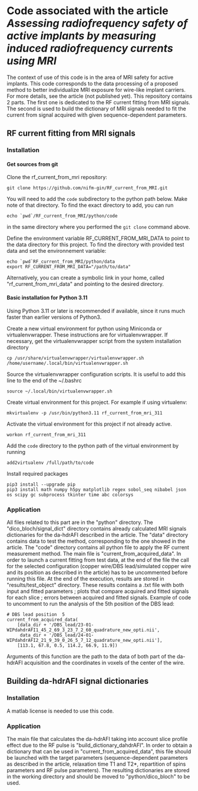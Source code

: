 # Code associated with the article *Assessing radiofrequency safety of active implants by measuring induced radiofrequency currents using MRI*
The context of use of this code is in the area of MRI safety for active implants. This code corresponds to the data processing of a proposed method to better individualize MRI exposure for wire-like implant carriers. For more details, see the article (not published yet).
This repository contains 2 parts. The first one is dedicated to the RF current fitting from MRI signals. The second is used to build the dictionary of MRI signals needed to fit the current from signal acquired with given sequence-dependent parameters.

## RF current fitting from MRI signals
### Installation
#### Get sources from git

Clone the rf_current_from_mri repository:
```shell script
git clone https://github.com/nifm-gin/RF_current_from_MRI.git
```

You will need to add the `code` subdirectory to the python path below. Make note of that directory. To find the exact directory to add, you can run
```shell script
echo `pwd`/RF_current_from_MRI/python/code
```
in the same directory where you performed the `git clone` command above.

Define the environment variable RF_CURRENT_FROM_MRI_DATA to point to the data directory for this project.
To find the directory with provided test data and set the environnement variable:
```
echo `pwd`RF_current_from_MRI/python/data
export RF_CURRENT_FROM_MRI_DATA="/path/to/data"
```
Alternatively, you can create a symbolic link in your home, called "rf_current_from_mri_data" and pointing to the desired directory.

#### Basic installation for Python 3.11

Using Python 3.11 or later is recommended if available, since it runs much faster than
earlier versions of Python3.

Create a new virtual environment for python using Miniconda or virtualenvwrapper.
These instructions are for virtualenvwrapper. If necessary, get the virtualenvwrapper script from the system installation directory
```shell script
cp /usr/share/virtualenvwrapper/virtualenvwrapper.sh /home/username/.local/bin/virtualenvwrapper.sh
```

Source the virtualenvwrapper configuration scripts. It is useful to add this line to the end of 
the ~/.bashrc
```shell script
source ~/.local/bin/virtualenvwrapper.sh
```
Create virtual environment for this project. For example if using virtualenv:
```shell script
mkvirtualenv -p /usr/bin/python3.11 rf_current_from_mri_311
```

Activate the virtual environment for this project if not already active.
```shell script
workon rf_current_from_mri_311
```

Add the `code` directory to the python path of the virtual environment by running
```shell script
add2virtualenv /full/path/to/code
```

Install required packages
```shell script
pip3 install --upgrade pip
pip3 install math numpy h5py matplotlib regex sobol_seq nibabel json os scipy gc subprocess tkinter time abc colorsys
```

### Application
All files related to this part are in the "python" directory. The "dico_bloch/signal_dict" directory contains already calculated MRI signals dictionaries for the da-hdrAFI described in the article. The "data" directory contains data to test the method, corresponding to the one showed in the article. The "code" directory contains all python file to apply the RF current measurement method.
The main file is "current_from_acquired_data". In order to launch a current fitting from test data, at the end of the file the call for the selected configuration (copper wire/DBS lead/simulated copper wire and its position as described in the article) has to be uncommented before running this file. At the end of the execution, results are stored in "results/test_object" directory. These results contains a .txt file with both input and fitted parameters ; plots that compare acquired and fitted signals for each slice ; errors between acquired and fitted signals.
Example of code to uncomment to run the analysis of the 5th position of the DBS lead:
```
# DBS lead position  5
current_from_acquired_data(
    [data_dir + '/DBS_lead/23-01-WIPdahdrAFI1_45_2_69_3_23_7_2_60_quadrature_new_opti.nii',
     data_dir + '/DBS_lead/24-01-WIPdahdrAFI2_21_9_39_0_26_5_7_12_quadrature_new_opti.nii'],
    [113.1, 67.8, 0.5, 114.2, 66.9, 11.9])
```
Arguments of this function are the path to the data of both part of the da-hdrAFI acquisition and the coordinates in voxels of the center of the wire.

## Building da-hdrAFI signal dictionaries
### Installation
A matlab license is needed to use this code.
### Application
The main file that calculates the da-hdrAFI taking into account slice profile effect due to the RF pulse is "build_dictionary_dahdrAFI". In order to obtain a dictionary that can be used in "current_from_acquired_data", this file should be launched with the target parameters (sequence-dependent parameters as described in the article, relaxation time T1 and T2*, repartition of spins parameters and RF pulse parameters). The resulting dictionaries are stored in the working directory and should be moved to "python/dico_bloch" to be used. 

